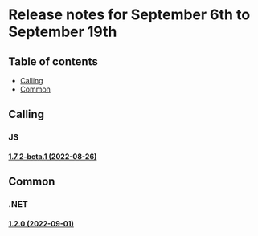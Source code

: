 # Release notes for September 6th to September 19th

## Table of contents

* [Calling](#calling)
* [Common](#common)


## Calling

### JS
#### [1.7.2-beta.1 (2022-08-26)](https://github.com/Azure/Communication/blob/master/releasenotes/acs-javascript-calling-library-release-notes.md#172-beta1-2022-08-26)


## Common

### .NET
#### [1.2.0 (2022-09-01)](https://github.com/Azure/azure-sdk-for-net/blob/main/sdk/communication/Azure.Communication.Common/CHANGELOG.md#120-2022-09-01)

